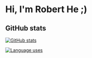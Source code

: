 # Hi, I'm Robert He ;)

## GitHub stats

[![GitHub stats](https://github-readme-stats.vercel.app/api?username=hnrobert&show_icons=true&theme=light)](https://github.com/hnrobert?tab=repositories)

[![Language uses](https://github-readme-stats.vercel.app/api/top-langs/?username=hnrobert&layout=compact&hide=HTML,Smarty,AngelScript&langs_count=8&card_width=470)](https://github.com/hnrobert?tab=repositories)

<!--
**hnrobert/hnrobert** is a ✨ _special_ ✨ repository because its `README.md` (this file) appears on your GitHub profile.

Here are some ideas to get you started:

- 🔭 I’m currently working on ...
- 🌱 I’m currently learning ...
- 👯 I’m looking to collaborate on ...
- 🤔 I’m looking for help with ...
- 💬 Ask me about ...
- 📫 How to reach me: ...
- 😄 Pronouns: ...˜
- ⚡ Fun fact: ...
-->
